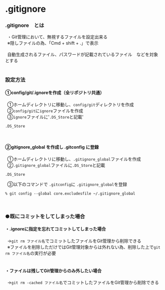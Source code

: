 # .gitignore

### .gitignore　とは<br>
&ensp;・Git管理において、無視するファイルを設定出来る<br>
&ensp;※隠しファイルの為、「Cmd + shift + .」で表示<br>
<br>
&ensp;自動生成されるファイル、パスワードが記載されているファイル　などを対象とする<br>
<br>

### 設定方法

#### ①config/git/.ignoreを作成（全リポジトリ共通）<br>
&ensp;①ホームディレクトリに移動し、`config/git`ディレクトリを作成<br>
&ensp;②`config/git`に`ignore`ファイルを作成<br>
&ensp;③`ignore`ファイルに'`.DS_Store`と記載'<br>
```
.DS_Store
```
<br>

#### ②gitignore_global を作成し .gitconfig に登録<br>
&ensp;①ホームディレクトリに移動し、`.gitignore_global`ファイルを作成<br>
&ensp;②`.gitignore_global`ファイルに`.DS_Store`と記載<br>
```
.DS_Store
```
&ensp;③以下のコマンドで `.gitconfig`に `.gitignore_global`を登録<br>
```
% git config --global core.excludesfile ~/.gitignore_global
```
<br>

### ●既にコミットをしてしまった場合

#### ・.ignoreに指定を忘れてコミットしてしまった場合<br>
&ensp;→`git rm ファイル名`でコミットしたファイルをGit管理から削除できる<br>
&ensp;※ファイルを削除しただけではGit管理対象からは外れない為、削除した上で`git rm ファイル名`の実行が必要<br>
<br>

#### ・ファイルは残してGit管理からのみ外したい場合<br>
&ensp;→`git rm -cached ファイル名`でコミットしたファイルをGit管理から削除できる<br>
<br>
